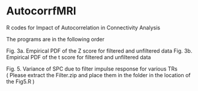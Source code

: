 # AutocorrfMRI
R codes for Impact of Autocorrelation in Connectivity Analysis

The programs are in the following order

Fig. 3a. Empirical PDF of the Z score for filtered and unfiltered data
Fig. 3b. Empirical PDF of the t score for filtered and unfiltered data

Fig. 5. Variance of SPC due to filter impulse response for various TRs  
( Please extract the Filter.zip and place them in the folder in the location of the Fig5.R )
